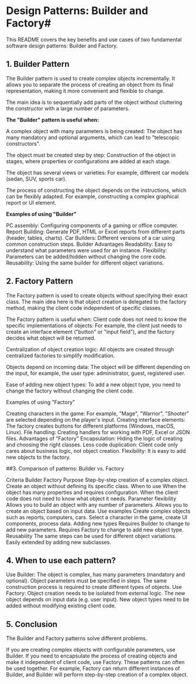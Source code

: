 # Design Patterns: Builder and Factory#

This README covers the key benefits and use cases of two fundamental software design patterns: Builder and Factory.

## 1. Builder Pattern

The Builder pattern is used to create complex objects incrementally. It allows you to separate the process of creating an object from its final representation, making it more convenient and flexible to change.

The main idea is to sequentially add parts of the object without cluttering the constructor with a large number of parameters.

**The "Builder" pattern is useful when:**

A complex object with many parameters is being created: The object has many mandatory and optional arguments, which can lead to "telescopic constructors".

The object must be created step by step: Construction of the object in stages, where properties or configurations are added at each stage.

The object has several views or varieties: For example, different car models (sedan, SUV, sports car).

The process of constructing the object depends on the instructions, which can be flexibly adapted. For example, constructing a complex graphical report or UI element.

**Examples of using "Builder"**

PC assembly: Configuring components of a gaming or office computer.
Report Building: Generate PDF, HTML or Excel reports from different parts (header, tables, charts).
Car Builders: Different versions of a car using common construction steps.
Builder Advantages
Readability: Easy to understand what parameters were used for an instance.
Flexibility: Parameters can be added/hidden without changing the core code.
Reusability: Using the same builder for different object variations.

## 2. Factory Pattern

The Factory pattern is used to create objects without specifying their exact class. The main idea here is that object creation is delegated to the factory method, making the client code independent of specific classes.

The Factory pattern is useful when:
Client code does not need to know the specific implementations of objects: For example, the client just needs to create an interface element ("button" or "input field"), and the factory decides what object will be returned.

Centralization of object creation logic: All objects are created through centralized factories to simplify modification.

Objects depend on incoming data: The object will be different depending on the input, for example, the user type: administrator, guest, registered user.

Ease of adding new object types: To add a new object type, you need to change the factory without changing the client code.

Examples of using "Factory"

Creating characters in the game: For example, "Mage", "Warrior", "Shooter" are selected depending on the player's input.
Creating interface elements: The factory creates buttons for different platforms (Windows, macOS, Linux).
File handling: Creating handlers for working with PDF, Excel or JSON files.
Advantages of "Factory"
Encapsulation: Hiding the logic of creating and choosing the right classes.
Less code duplication: Client code only cares about business logic, not object creation.
Flexibility: It is easy to add new objects to the factory.

##3. Comparison of patterns: Builder vs. Factory

Criteria	Builder	Factory
Purpose	Step-by-step creation of a complex object.	Create an object without defining its specific class.
When to use	When the object has many properties and requires configuration.	When the client code does not need to know what object it needs.
Parameter flexibility	Allows you to build an object with any number of parameters.	Allows you to create an object based on input data.
Use examples	Create complex objects such as reports, computers, cars.	Select a character in the game, create UI components, process data.
Adding new types	Requires Builder to change to add new parameters.	Requires Factory to change to add new object type.
Reusability	The same steps can be used for different object variations.	Easily extended by adding new subclasses.

## 4. When to use each pattern?

Use Builder:
The object is complex, has many parameters (mandatory and optional).
Object parameters must be specified in steps.
The same construction process is required to create different types of objects.
Use Factory:
Object creation needs to be isolated from external logic.
The new object depends on input data (e.g. user input).
New object types need to be added without modifying existing client code.
## 5. Conclusion
The Builder and Factory patterns solve different problems.

If you are creating complex objects with configurable parameters, use Builder.
If you need to encapsulate the process of creating objects and make it independent of client code, use Factory.
These patterns can often be used together. For example, Factory can return different instances of Builder, and Builder will perform step-by-step creation of a complex object.
